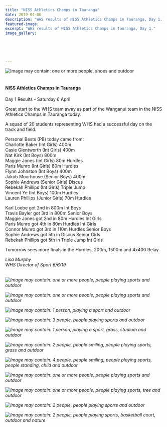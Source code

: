 ```yaml
---
title: "NISS Athletics Champs in Tauranga"
date: 2019-04-06
description: "WHS results of NISS Athletics Champs in Tauranga, Day 1..."
featured-image: 
excerpt: "WHS results of NISS Athletics Champs in Tauranga, Day 1."
image_gallery:
    
    
    
    
    
---
```


<p><span><img src="https://scontent-syd2-1.xx.fbcdn.net/v/t1.0-9/56866414_1226134334202337_3670862226668912640_n.jpg?_nc_cat=105&amp;_nc_ht=scontent-syd2-1.xx&amp;oh=427f9d952481b47023011bb873213c18&amp;oe=5D03A474" alt="Image may contain: one or more people, shoes and outdoor" /></span></p>
<h4><span><br />NISS Athletics Champs in Tauranga</span></h4>
<p><span>Day 1 Results - Saturday 6 April</span></p>
<p>Great start to the WHS team away as part of the Wanganui team in the NISS Athletics Champs in Tauranga today.</p>
<p>A squad of 20 students representing WHS had a suc<span class="text_exposed_show">cessful day on the track and field.</span></p>
<div class="text_exposed_show">
<p>Personal Bests (PB) today came from:<br />Charlotte Baker (Int Girls) 400m<br />Casie Glentworth (Int Girls) 400m<br />Nat Kirk (Int Boys) 800m<br />Maggie Jones (Int Girls) 80m Hurdles<br />Paris Munro (Int Girls) 80m Hurdles<br />Flynn Johnston (Int Boys) 400m&nbsp;<br />Jakob Moorhouse (Senior Boys) 400m<br />Sophie Andrews (Senior Girls) Discus<br />Rebekah Phillips (Int Girls) Triple Jump<br />Vincent Ye (Int Boys) 100m Hurdles<br />Lauren Phillips (Junior Girls) 70m Hurdles</p>
<p>Karl Loebe got 2nd in 800m Int Boys&nbsp;<br />Travis Bayler got 3rd in 800m Senior Boys<br />Maggie Jones got 2nd in 80m Hurdles Int Girls<br />Paris Munro got 4th in 80m Hurdles Int Girls<br />Connor Munro got 3rd in 110m Hurdles Senior Boys<br />Sophie Andrews got 5th in Discus Senior Girls<br />Rebekah Phillips got 5th in Triple Jump Int Girls</p>
<p>Tomorrow sees more finals in the Hurdles, 200m, 1500m and 4x400 Relay.</p>
<p><em>Lisa Murphy</em><br /><em>WHS Director of Sport 6/6/19<br /><br /></em></p>
<p><em><img src="https://scontent-syd2-1.xx.fbcdn.net/v/t1.0-9/56209411_1226134114202359_7931159412784234496_n.jpg?_nc_cat=111&amp;_nc_ht=scontent-syd2-1.xx&amp;oh=c6ad6e67dec014913134408afa5c4702&amp;oe=5D0257DE" alt="Image may contain: one or more people, people playing sports and outdoor" /></em></p>
<p><em><img src="https://scontent-syd2-1.xx.fbcdn.net/v/t1.0-9/56775827_1226134530868984_9117238627556917248_n.jpg?_nc_cat=104&amp;_nc_ht=scontent-syd2-1.xx&amp;oh=38110d2b5c15487d494911bc80b4a1bf&amp;oe=5D3BA044" alt="Image may contain: one or more people, people playing sports and outdoor" /></em></p>
<p><em><img src="https://scontent-syd2-1.xx.fbcdn.net/v/t1.0-9/56232242_1226135417535562_7109792834919596032_n.jpg?_nc_cat=102&amp;_nc_ht=scontent-syd2-1.xx&amp;oh=a9fdaf00e757942406eb9d2fab602061&amp;oe=5D374A4F" alt="Image may contain: 1 person, playing a sport and outdoor" /></em></p>
<p><em><img src="https://scontent-syd2-1.xx.fbcdn.net/v/t1.0-9/56685604_1226134097535694_5300729236632371200_n.jpg?_nc_cat=102&amp;_nc_ht=scontent-syd2-1.xx&amp;oh=357533d9c8a632d6e54d80bff26f1f93&amp;oe=5D397171" alt="Image may contain: 3 people, people playing sports and outdoor" /></em></p>
<p><em><img src="https://scontent-syd2-1.xx.fbcdn.net/v/t1.0-9/56564594_1226135960868841_8679414622089904128_n.jpg?_nc_cat=108&amp;_nc_ht=scontent-syd2-1.xx&amp;oh=51d05550504e71d5e06fa60da5e3c7ee&amp;oe=5D329336" alt="Image may contain: 1 person, playing a sport, grass, stadium and outdoor" /></em></p>
<p><em><img src="https://scontent-syd2-1.xx.fbcdn.net/v/t1.0-9/56446503_1226135440868893_7271755927097704448_n.jpg?_nc_cat=101&amp;_nc_ht=scontent-syd2-1.xx&amp;oh=a19d63e7debbdabef5137bc0027110fb&amp;oe=5D3BB15E" alt="Image may contain: 2 people, people smiling, people playing sports, grass and outdoor" /></em></p>
<p><em><img src="https://scontent-syd2-1.xx.fbcdn.net/v/t1.0-9/56331076_1226135680868869_3528488927004459008_n.jpg?_nc_cat=106&amp;_nc_ht=scontent-syd2-1.xx&amp;oh=108e6c42ec8a90f092273be9c6894f93&amp;oe=5D046192" alt="Image may contain: 4 people, people smiling, people playing sports, people standing, child and outdoor" /></em></p>
<p><em><img src="https://scontent-syd2-1.xx.fbcdn.net/v/t1.0-9/55620982_1226135730868864_6394628656412491776_n.jpg?_nc_cat=110&amp;_nc_ht=scontent-syd2-1.xx&amp;oh=c41339843c8e4bfcc424188e4595d1a5&amp;oe=5D4D9BF1" alt="Image may contain: one or more people, people playing sports and outdoor" /></em></p>
<p><em><img src="https://scontent-syd2-1.xx.fbcdn.net/v/t1.0-9/56739333_1226136514202119_3670627717159583744_n.jpg?_nc_cat=109&amp;_nc_ht=scontent-syd2-1.xx&amp;oh=bf115ae0f19edda10e70930158d28588&amp;oe=5D4B2566" alt="Image may contain: one or more people, people playing sports, tree and outdoor" /></em></p>
<p><em><img src="https://scontent-syd2-1.xx.fbcdn.net/v/t1.0-9/56237527_1226135120868925_25430170647134208_n.jpg?_nc_cat=103&amp;_nc_ht=scontent-syd2-1.xx&amp;oh=44a260e642efb166141fe57fcaefafbb&amp;oe=5D4A4D0D" alt="Image may contain: 2 people, people playing sports and outdoor" /></em></p>
<p><em><img src="https://scontent-syd2-1.xx.fbcdn.net/v/t1.0-9/56949273_1226134514202319_9188493324703498240_n.jpg?_nc_cat=104&amp;_nc_ht=scontent-syd2-1.xx&amp;oh=d58ec283dcd85e8e6ba1da3408be8d69&amp;oe=5D4B43F8" alt="Image may contain: 2 people, people playing sports, basketball court, outdoor and nature" /></em></p>
</div>

